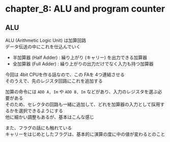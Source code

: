 # chapter_8: ALU and program counter

## ALU

ALU (Arithmetic Logic Unit) は加算回路  
データ伝送の中にこれを仕込んでいく

- 半加算器 (Half Adder) : 繰り上がり (キャリー) を出力できる加算器
- 全加算器 (Full Adder) : 繰り上がりの出力だけでなく入力も持つ加算器

今回は 4bit CPUを作る話なので、この FAを 4つ連結させる  
そのうえで、先のレジスタ回路にこれを追加する

加算の命令には `ADD A, Im` や `ADD B, Im` などがあり、入力のレジスタを選ぶ必要がある  
そのため、セレクタの回路も一緒に追加して、どれを加算器の入力として採用するかを選択できるようにする  
他に細かい調整もあるが、基本はこんな感じ

また、フラグの話にも触れている  
キャリーをはじめとしたフラグは、基本的に演算の度に中の値が変わるとのこと